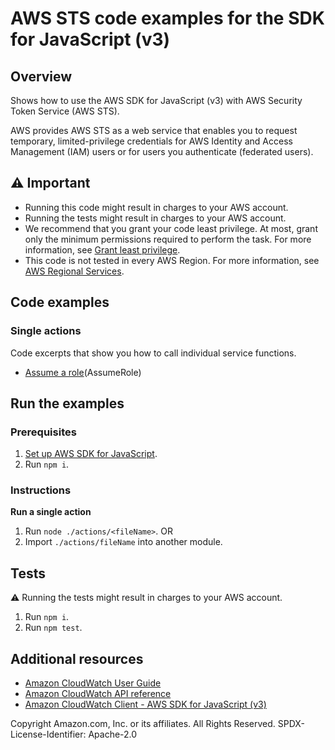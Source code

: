# AWS STS code examples for the SDK for JavaScript (v3)

## Overview

Shows how to use the AWS SDK for JavaScript (v3) with AWS Security Token Service (AWS STS).

AWS provides AWS STS as a web service that enables you to request temporary, limited-privilege credentials for AWS Identity and Access Management (IAM) users or for users you authenticate (federated users).

## ⚠️ Important

- Running this code might result in charges to your AWS account.
- Running the tests might result in charges to your AWS account.
- We recommend that you grant your code least privilege. At most, grant only the minimum permissions required to perform the task. For more information, see [Grant least privilege](https://docs.aws.amazon.com/IAM/latest/UserGuide/best-practices.html#grant-least-privilege).
- This code is not tested in every AWS Region. For more information, see [AWS Regional Services](https://aws.amazon.com/about-aws/global-infrastructure/regional-product-services).

## Code examples

### Single actions

Code excerpts that show you how to call individual service functions.

- [Assume a role](./actions//assume-role.js)(AssumeRole)

## Run the examples

### Prerequisites

1. [Set up AWS SDK for JavaScript](../README.md).
1. Run `npm i`.

### Instructions

**Run a single action**

1. Run `node ./actions/<fileName>`.
   OR
1. Import `./actions/fileName` into another module.

## Tests

⚠️ Running the tests might result in charges to your AWS account.

1. Run `npm i`.
1. Run `npm test`.

## Additional resources

- [Amazon CloudWatch User Guide](https://docs.aws.amazon.com/AmazonCloudWatch/latest/monitoring/WhatIsCloudWatch.html)
- [Amazon CloudWatch API reference](https://docs.aws.amazon.com/AmazonCloudWatch/latest/APIReference/Welcome.html)
- [Amazon CloudWatch Client - AWS SDK for JavaScript (v3)](https://docs.aws.amazon.com/AWSJavaScriptSDK/v3/latest/client/cloudwatch/index.html)

Copyright Amazon.com, Inc. or its affiliates. All Rights Reserved. SPDX-License-Identifier: Apache-2.0
